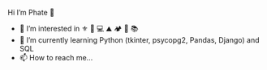 Hi I’m Phate 👋
- 👀  I’m interested in ⚜ 🎸 💻 ⛰️ 🏕️ 🎵 📚 
- 🌱  I’m currently learning Python (tkinter, psycopg2, Pandas, Django) and SQL
- 📫  How to reach me...
